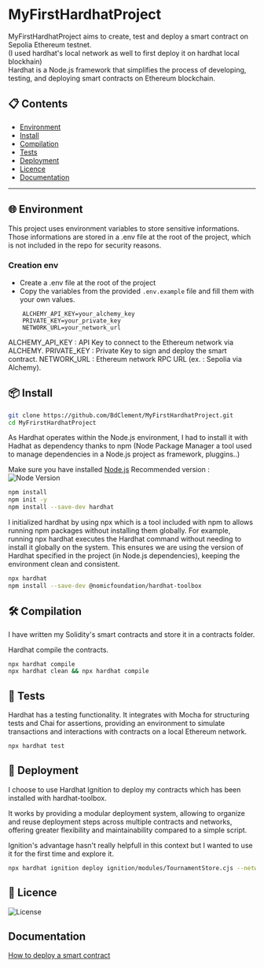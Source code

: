 
# MyFirstHardhatProject

MyFirstHardhatProject aims to create, test and deploy a smart contract on Sepolia Ethereum testnet.  
(I used hardhat's local network as well to first deploy it on hardhat local blockhain)  
Hardhat is a Node.js framework that simplifies the process of developing, testing, and deploying smart contracts on Ethereum blockchain.

## 📋 Contents
- [Environment](#-environment)
- [Install](#-install)
- [Compilation](#-compilation)
- [Tests](#-tests)
- [Deployment](#-deployment)
- [Licence](#-licence)
- [Documentation](#documentation)

---

## 🌐 Environment

This project uses environment variables to store sensitive informations. Those informations are stored in a .env file at the root of the project, which is not included in the repo for security reasons.

### Creation env
- Create a .env file at the root of the project
- Copy the variables from the provided `.env.example` file and fill them with your own values.

```plaintext
    ALCHEMY_API_KEY=your_alchemy_key
    PRIVATE_KEY=your_private_key
    NETWORK_URL=your_network_url
```

ALCHEMY_API_KEY : API Key to connect to the Ethereum network via ALCHEMY.
PRIVATE_KEY : Private Key to sign and deploy the smart contract.
NETWORK_URL : Ethereum network RPC URL (ex. : Sepolia via Alchemy).

## 📦 Install
```bash
git clone https://github.com/BdClement/MyFirstHardhatProject.git
cd MyFrirstHardhatProject
```

As Hardhat operates within the Node.js environment, I had to install it with Hadhat as dependency thanks to npm (Node Package Manager a tool used to manage dependencies in a Node.js project as framework, pluggins..)

Make sure you have installed [Node.js](https://nodejs.org/) 
Recommended version  : ![Node Version](https://img.shields.io/badge/node-20.x-green)

```bash
npm install
npm init -y
npm install --save-dev hardhat
```


I initialized hardhat by using npx which is a tool included with npm to allows running npm packages without installing them globally. For example, running npx hardhat executes the Hardhat command without needing to install it globally on the system. This ensures we are using the version of Hardhat specified in the project (in Node.js dependencies), keeping the environment clean and consistent.

```bash
npx hardhat
npm install --save-dev @nomicfoundation/hardhat-toolbox
```

## 🛠 Compilation

I have written my Solidity's smart contracts and store it in a contracts folder. 

Hardhat compile the contracts.

```bash
npx hardhat compile
npx hardhat clean && npx hardhat compile
```

## 🧪 Tests

Hardhat has a testing functionality. It integrates with Mocha for structuring tests and Chai for assertions, providing an environment to simulate transactions and interactions with contracts on a local Ethereum network.

```bash
npx hardhat test
```

## 🔧 Deployment

I choose to use Hardhat Ignition to deploy my contracts which has been installed with hardhat-toolbox.

It works by providing a modular deployment system, allowing to organize and reuse deployment steps across multiple contracts and networks, offering greater flexibility and maintainability compared to a simple script.

Ignition's advantage hasn't really helpfull in this context but I wanted to use it for the first time and explore it.

```bash
npx hardhat ignition deploy ignition/modules/TournamentStore.cjs --network sepolia
```

## 📄 Licence
![License](https://img.shields.io/badge/license-MIT-green)

 
## Documentation

[How to deploy a smart contract](https://docs.alchemy.com/docs/how-to-deploy-a-smart-contract-to-the-sepolia-testnet)

